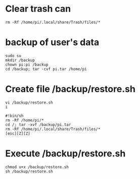 # Clear trash can  
```
rm -Rf /home/pi/.local/share/Trash/files/*
```
# backup of user's data  
```
sudo su
mkdir /backup
chown pi:pi /backup
cd /backup; tar -cvf pi.tar /home/pi
```
# Create file /backup/restore.sh  
```
vi /backup/restore.sh
i

#!bin/sh
rm -Rf /home/pi/*
cd /; tar -xvf /backup/pi.tar
rm -Rf /home/pi/.local/share/Trash/files/*
[esc][Z][Z]
```
# Execute /backup/restore.sh  
```
chmod u+x /backup/restore.sh
sh /backup/restore.sh
```

